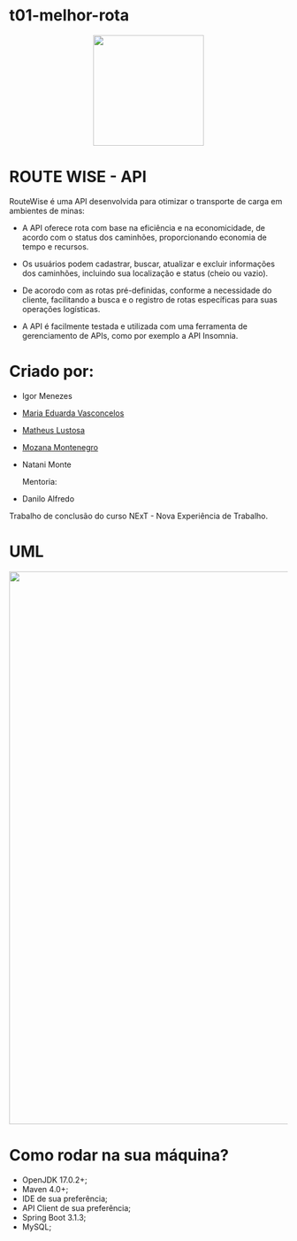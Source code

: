 # t01-melhor-rota

<div align="center">
<img src="https://github.com/NExT-2023-1/t01-melhor-rota/assets/108696459/af11489e-c174-47ec-8a5b-259eb248e0f1" width="200px"> 
</div>

# ROUTE WISE - API

RouteWise é uma API desenvolvida para otimizar o transporte de carga em ambientes de minas:

- A API oferece rota com base na eficiência e na economicidade, de acordo com o status dos caminhões, proporcionando economia de tempo e recursos.

- Os usuários podem cadastrar, buscar, atualizar e excluir informações dos caminhões, incluindo sua localização e status (cheio ou vazio).

- De acorodo com as rotas pré-definidas, conforme a necessidade do cliente, facilitando a busca e o registro de rotas específicas para suas operações logísticas.

- A API é facilmente testada e utilizada com uma ferramenta de gerenciamento de APIs, como por exemplo a API Insomnia.

# Criado por:
- Igor Menezes
- [Maria Eduarda Vasconcelos](https://github.com/eduardavasc)
- [Matheus Lustosa](https://github.com/MatheusLustosa)
- [Mozana Montenegro](https://github.com/MozanaMMMB)
- Natani Monte

  Mentoria:
- Danilo Alfredo
  
Trabalho de conclusão do curso NExT - Nova Experiência de Trabalho.
# UML
<div align="center">
<img src="https://github.com/NExT-2023-1/t01-melhor-rota/assets/108696459/042db0fb-9587-4b7d-b4c0-545384d8e540" width="1000px"> 
</div>

# Como rodar na sua máquina?
- OpenJDK 17.0.2+;
- Maven 4.0+;
- IDE de sua preferência;
- API Client de sua preferência;
- Spring Boot 3.1.3;
- MySQL;
